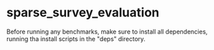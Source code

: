 # sparse_survey_evaluation

Before running any benchmarks, make sure to install all dependencies, running tha install scripts in the "deps" directory.
